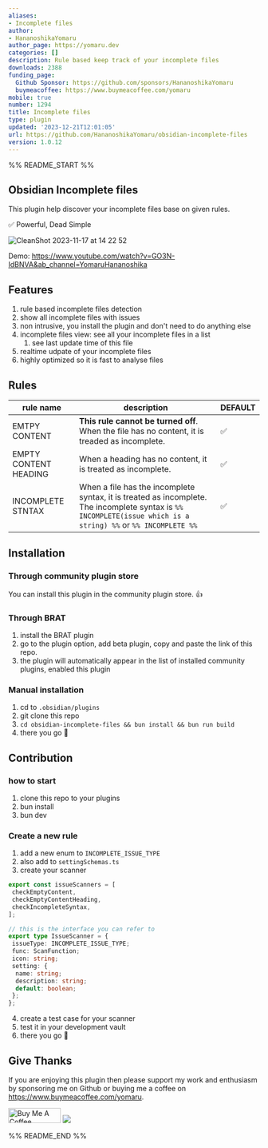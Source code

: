 ```yaml
---
aliases:
- Incomplete files
author:
- HananoshikaYomaru
author_page: https://yomaru.dev
categories: []
description: Rule based keep track of your incomplete files
downloads: 2388
funding_page:
  Github Sponsor: https://github.com/sponsors/HananoshikaYomaru
  buymeacoffee: https://www.buymeacoffee.com/yomaru
mobile: true
number: 1294
title: Incomplete files
type: plugin
updated: '2023-12-21T12:01:05'
url: https://github.com/HananoshikaYomaru/obsidian-incomplete-files
version: 1.0.12
---
```


%% README_START %%

## Obsidian Incomplete files

This plugin help discover your incomplete files base on given rules.

✅ Powerful, Dead Simple

![CleanShot 2023-11-17 at 14 22 52](https://github.com/HananoshikaYomaru/obsidian-incomplete-files/assets/43137033/a9555c5a-7ac4-47d1-bd32-1066a009deab)

Demo: <https://www.youtube.com/watch?v=GO3N-IdBNVA&ab_channel=YomaruHananoshika>

## Features

1. rule based incomplete files detection
2. show all incomplete files with issues
3. non intrusive, you install the plugin and don't need to do anything else
4. incomplete files view: see all your incomplete files in a list
   1. see last update time of this file
5. realtime udpate of your incomplete files
6. highly optimized so it is fast to analyse files

## Rules

| rule name | description | DEFAULT |
| -- | -- | -- |
| EMTPY CONTENT | **This rule cannot be turned off**. When the file has no content, it is treaded as incomplete. | ✅ |
| EMPTY CONTENT HEADING | When a heading has no content, it is treated as incomplete. | ✅ |
| INCOMPLETE STNTAX | When a file has the incomplete syntax, it is treated as incomplete. The incomplete syntax is `%% INCOMPLETE(issue which is a string) %%` or `%% INCOMPLETE %%` | ✅ |  

## Installation

### Through community plugin store

You can install this plugin in the community plugin store. 👍

### Through BRAT

1. install the BRAT plugin
2. go to the plugin option, add beta plugin, copy and paste the link of this repo.
3. the plugin will automatically appear in the list of installed community plugins, enabled this plugin

### Manual installation

1. cd to `.obsidian/plugins`
2. git clone this repo
3. `cd obsidian-incomplete-files && bun install && bun run build`
4. there you go 🎉

## Contribution

### how to start

1. clone this repo to your plugins
2. bun install
4. bun dev

### Create a new rule

1. add a new enum to `INCOMPLETE_ISSUE_TYPE`
2. also add to `settingSchemas.ts`
3. create your scanner

```ts
export const issueScanners = [
 checkEmptyContent,
 checkEmptyContentHeading,
 checkIncompleteSyntax,
];

// this is the interface you can refer to 
export type IssueScanner = {
 issueType: INCOMPLETE_ISSUE_TYPE;
 func: ScanFunction;
 icon: string;
 setting: {
  name: string;
  description: string;
  default: boolean;
 };
};
```

4. create a test case for your scanner
5. test it in your development vault
6. there you go 🎉

## Give Thanks

If you are enjoying this plugin then please support my work and enthusiasm by sponsoring me on Github or buying me a coffee on <https://www.buymeacoffee.com/yomaru>.

<a href="https://www.buymeacoffee.com/yomaru" target="_blank"><img src="https://cdn.buymeacoffee.com/buttons/v2/default-yellow.png" alt="Buy Me A Coffee" style="height: 30px !important;width: 105px !important;" ></a> [![](https://img.shields.io/static/v1?label=Sponsor&message=%E2%9D%A4&logo=GitHub&color=%23fe8e86)](https://github.com/sponsors/hananoshikayomaru)


%% README_END %%